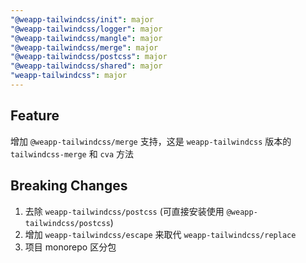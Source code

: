 ```yaml
---
"@weapp-tailwindcss/init": major
"@weapp-tailwindcss/logger": major
"@weapp-tailwindcss/mangle": major
"@weapp-tailwindcss/merge": major
"@weapp-tailwindcss/postcss": major
"@weapp-tailwindcss/shared": major
"weapp-tailwindcss": major
---
```




## Feature

增加 `@weapp-tailwindcss/merge` 支持，这是 `weapp-tailwindcss` 版本的 `tailwindcss-merge` 和 `cva` 方法

## Breaking Changes

1. 去除 `weapp-tailwindcss/postcss` (可直接安装使用 `@weapp-tailwindcss/postcss`)
2. 增加 `weapp-tailwindcss/escape` 来取代 `weapp-tailwindcss/replace`
3. 项目 monorepo 区分包